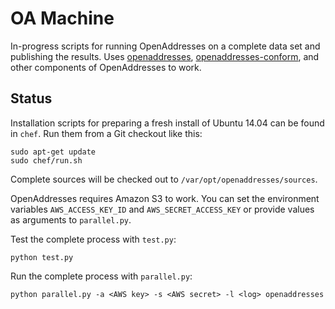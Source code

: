 OA Machine
==========

In-progress scripts for running OpenAddresses on a complete data set and publishing
the results. Uses [openaddresses](https://github.com/openaddresses/openaddresses),
[openaddresses-conform](https://github.com/openaddresses/openaddresses-conform),
and other components of OpenAddresses to work.

Status
------

Installation scripts for preparing a fresh install of Ubuntu 14.04 can be found
in `chef`. Run them from a Git checkout like this:

    sudo apt-get update
    sudo chef/run.sh

Complete sources will be checked out to `/var/opt/openaddresses/sources`.

OpenAddresses requires Amazon S3 to work. You can set the environment variables
`AWS_ACCESS_KEY_ID` and `AWS_SECRET_ACCESS_KEY` or provide values as arguments
to `parallel.py`.

Test the complete process with `test.py`:

    python test.py

Run the complete process with `parallel.py`:

    python parallel.py -a <AWS key> -s <AWS secret> -l <log> openaddresses
